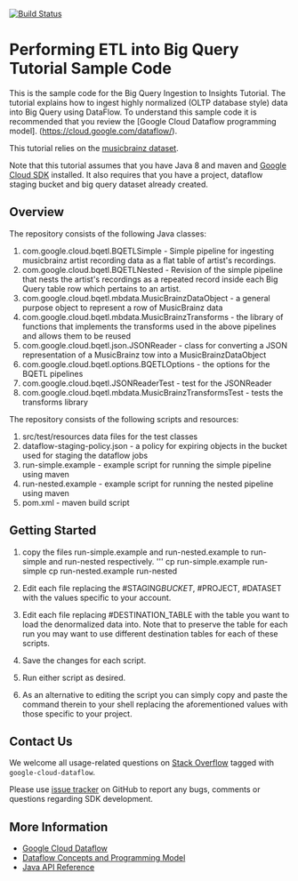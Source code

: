 [![Build Status](https://travis-ci.org/sgioldasis/bigquery-etl-dataflow-sample.svg?branch=master)](https://travis-ci.org/sgioldasis/bigquery-etl-dataflow-sample)

# Performing ETL into Big Query Tutorial Sample Code

This is the sample code for the Big Query Ingestion to Insights Tutorial. The tutorial explains how to ingest highly normalized (OLTP database style) data into Big Query using DataFlow. To understand this sample code it is recommended that you review the [Google Cloud Dataflow programming model]. (https://cloud.google.com/dataflow/).

This tutorial relies on the [musicbrainz dataset](https://musicbrainz.org/doc/MusicBrainz_Database).

Note that this tutorial assumes that you have Java 8 and maven and [Google Cloud SDK](https://cloud.google.com/sdk/docs/) installed. It also requires that you have a project, dataflow staging bucket and big query dataset already created.

## Overview

The repository consists of the following Java classes:

1. com.google.cloud.bqetl.BQETLSimple - Simple pipeline for ingesting musicbrainz artist recording data as a flat table of artist's recordings.
2. com.google.cloud.bqetl.BQETLNested - Revision of the simple pipeline that nests the artist's recordings as a repeated record inside each Big Query table row which pertains to an artist.
3. com.google.cloud.bqetl.mbdata.MusicBrainzDataObject - a general purpose object to represent a row of MusicBrainz data
4. com.google.cloud.bqetl.mbdata.MusicBrainzTransforms - the library of functions that implements the transforms used in the above pipelines and allows them to be reused
5. com.google.cloud.bqetl.json.JSONReader - class for converting a JSON representation of a MusicBrainz tow into a MusicBrainzDataObject
6. com.google.cloud.bqetl.options.BQETLOptions - the options for the BQETL pipelines
7. com.google.cloud.bqetl.JSONReaderTest - test for the JSONReader
8. com.google.cloud.bqetl.mbdata.MusicBrainzTransformsTest - tests the transforms library

The repository consists of the following scripts and resources:

1. src/test/resources data files for the test classes
2. dataflow-staging-policy.json - a policy for expiring objects in the bucket used for staging the dataflow jobs
3. run-simple.example - example script for running the simple pipeline using maven
4. run-nested.example - example script for running the nested pipeline using maven
5. pom.xml - maven build script

## Getting Started

1. copy the files run-simple.example and run-nested.example to run-simple and run-nested respectively.
   '''
   cp run-simple.example run-simple
   cp run-nested.example run-nested

2. Edit each file replacing the #STAGING*BUCKET*, #PROJECT, #DATASET with the values specific to your account.
3. Edit each file replacing #DESTINATION_TABLE with the table you want to load the denormalized data into. Note that to preserve the table for each run you may want to use different destination tables for each of these scripts.
4. Save the changes for each script.
5. Run either script as desired.
6. As an alternative to editing the script you can simply copy and paste the command therein to your shell replacing the aforementioned values with those specific to your project.

## Contact Us

We welcome all usage-related questions on [Stack Overflow](http://stackoverflow.com/questions/tagged/google-cloud-dataflow)
tagged with `google-cloud-dataflow`.

Please use [issue tracker](https://github.com/GoogleCloudPlatform/bqii-dataflow/issues)
on GitHub to report any bugs, comments or questions regarding SDK development.

## More Information

- [Google Cloud Dataflow](https://cloud.google.com/dataflow/)
- [Dataflow Concepts and Programming Model](https://cloud.google.com/dataflow/model/programming-model)
- [Java API Reference](https://cloud.google.com/dataflow/java-sdk/JavaDoc/index)
